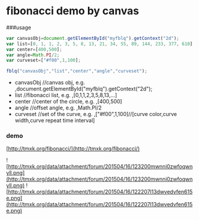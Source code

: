 fibonacci demo  by canvas
==================
###usage

```js
var canvasObj=document.getElementById("myfblq").getContext("2d");
var list=[0, 1, 1, 2, 3, 5, 8, 13, 21, 34, 55, 89, 144, 233, 377, 610];
var center=[400,500];
var angle=Math.PI/2;
var curveset=["#f00",1,100];

fblq("canvasObj","list","center","angle","curveset");

```

+ canvasObj //canvas obj, e.g. ,document.getElementById("myfblq").getContext("2d");
+ list //fibonacci list, e.g. ,[0,1,1,2,3,5,8,13,...]
+ center //center of the  circle, e.g. ,[400,500]
+ angle //offset angle, e.g. ,Math.PI/2
+ curveset //set of the curve, e.g. ,["#f00",1,100]//[curve color,curve width,curve repeat time interval]

### demo

[http://tmxk.org/fibonacci/](http://tmxk.org/fibonacci/)

![http://tmxk.org/data/attachment/forum/201504/16/123200mwnni0zwfoqwnyll.png](http://tmxk.org/data/attachment/forum/201504/16/123200mwnni0zwfoqwnyll.png)
![http://tmxk.org/data/attachment/forum/201504/16/122207l13dwvedvfen615e.png](http://tmxk.org/data/attachment/forum/201504/16/122207l13dwvedvfen615e.png)


